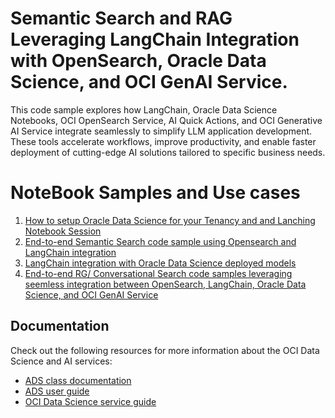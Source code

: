 # Semantic Search and RAG Leveraging LangChain Integration with OpenSearch, Oracle Data Science, and OCI GenAI Service.
This code sample explores how LangChain, Oracle Data Science Notebooks, OCI OpenSearch Service, AI Quick Actions, and OCI Generative AI Service integrate seamlessly to simplify LLM application development. These tools accelerate workflows, improve productivity, and enable faster deployment of cutting-edge AI solutions tailored to specific business needs.

# NoteBook Samples and Use cases
1. [How to setup Oracle Data Science for your Tenancy and and Lanching Notebook Session](./1_Setup_Data_Science_Notebook_In_Your_Tenancy.ipynb)
2. [End-to-end Semantic Search code sample using Opensearch and LangChain integration](./2_semantic_search_with_opensearch_langchain_integration.ipynb)
3. [LangChain integration with Oracle Data Science deployed models](./3_oads_langchain_integration.ipynb)
4. [End-to-end RG/ Conversational Search code samples leveraging seemless integration between OpenSearch, LangChain, Oracle Data Science, and OCI GenAI Service](./4_rag_with_opensearch_langchain_and_oads_intergration.ipynb)


## Documentation

Check out the following resources for more information about the OCI Data Science and AI services:

* [ADS class documentation](https://accelerated-data-science.readthedocs.io/en/latest/modules.html)
* [ADS user guide](https://accelerated-data-science.readthedocs.io/en/latest/index.html)
* [OCI Data Science service guide](https://docs.oracle.com/en-us/iaas/data-science/using/data-science.htm)

